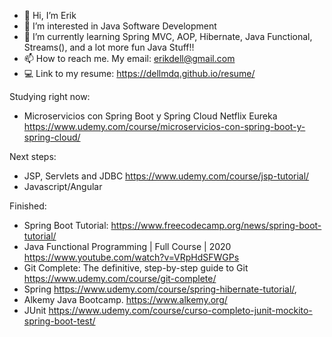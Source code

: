 - 👋 Hi, I’m Erik
- 👀 I’m interested in Java Software Development
- 🌱 I’m currently learning Spring MVC, AOP, Hibernate, Java Functional, Streams(), and a lot more fun Java Stuff!!
- 📫 How to reach me. My email: erikdell@gmail.com
- 💻 Link to my resume: https://dellmdq.github.io/resume/

Studying right now:
- Microservicios con Spring Boot y Spring Cloud Netflix Eureka https://www.udemy.com/course/microservicios-con-spring-boot-y-spring-cloud/



Next steps:

- JSP, Servlets and JDBC https://www.udemy.com/course/jsp-tutorial/
- Javascript/Angular

Finished:

- Spring Boot Tutorial: https://www.freecodecamp.org/news/spring-boot-tutorial/
- Java Functional Programming | Full Course | 2020 https://www.youtube.com/watch?v=VRpHdSFWGPs
- Git Complete: The definitive, step-by-step guide to Git https://www.udemy.com/course/git-complete/
- Spring https://www.udemy.com/course/spring-hibernate-tutorial/,
- Alkemy Java Bootcamp. https://www.alkemy.org/
- JUnit https://www.udemy.com/course/curso-completo-junit-mockito-spring-boot-test/
